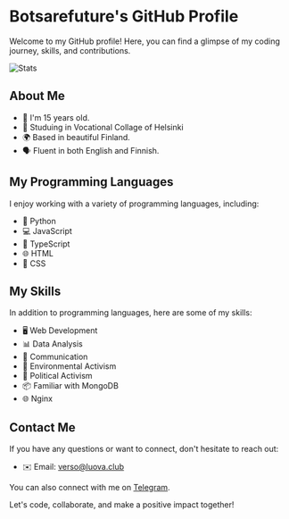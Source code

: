 # Botsarefuture's GitHub Profile

Welcome to my GitHub profile! Here, you can find a glimpse of my coding journey, skills, and contributions.

![Stats](https://api.githubtrends.io/user/svg/botsarefuture/langs?time_range=all_time&include_private=True&group=private&loc_metric=changed&theme=classic "MarineGEO logo")



## About Me

- 🌟 I'm 15 years old.
- 🏫 Studuing in Vocational Collage of Helsinki
- 🌍 Based in beautiful Finland.
- 🗣️ Fluent in both English and Finnish.

## My Programming Languages

I enjoy working with a variety of programming languages, including:

- 🐍 Python
- 💻 JavaScript
- 📜 TypeScript
- 🌐 HTML
- 🎨 CSS

## My Skills

In addition to programming languages, here are some of my skills:

- 🖥️ Web Development
- 📊 Data Analysis
- 💬 Communication
- 🌱 Environmental Activism
- 📣 Political Activism
- 📦 Familiar with MongoDB
- 🌐 Nginx

## Contact Me

If you have any questions or want to connect, don't hesitate to reach out:

- ✉️ Email: [verso@luova.club](mailto:verso@luova.club)

You can also connect with me on [Telegram](https://t.me/versovuo).

Let's code, collaborate, and make a positive impact together!
